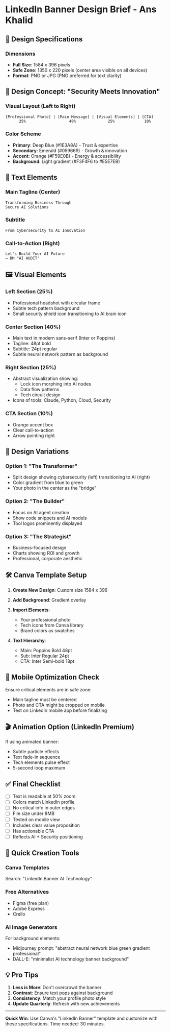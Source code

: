 # LinkedIn Banner Design Brief - Ans Khalid

## 🎨 Design Specifications

### Dimensions
- **Full Size**: 1584 x 396 pixels
- **Safe Zone**: 1350 x 220 pixels (center area visible on all devices)
- **Format**: PNG or JPG (PNG preferred for text clarity)

## 🎯 Design Concept: "Security Meets Innovation"

### Visual Layout (Left to Right)

```
[Professional Photo] | [Main Message] | [Visual Elements] | [CTA]
      25%                   40%              25%             10%
```

### Color Scheme
- **Primary**: Deep Blue (#1E3A8A) - Trust & expertise
- **Secondary**: Emerald (#059669) - Growth & innovation  
- **Accent**: Orange (#F59E0B) - Energy & accessibility
- **Background**: Light gradient (#F3F4F6 to #E5E7EB)

## 📝 Text Elements

### Main Tagline (Center)
```
Transforming Business Through
Secure AI Solutions
```

### Subtitle
```
From Cybersecurity to AI Innovation
```

### Call-to-Action (Right)
```
Let's Build Your AI Future
→ DM "AI AUDIT"
```

## 🖼️ Visual Elements

### Left Section (25%)
- Professional headshot with circular frame
- Subtle tech pattern background
- Small security shield icon transitioning to AI brain icon

### Center Section (40%)
- Main text in modern sans-serif (Inter or Poppins)
- Tagline: 48pt bold
- Subtitle: 24pt regular
- Subtle neural network pattern as background

### Right Section (25%)
- Abstract visualization showing:
  - Lock icon morphing into AI nodes
  - Data flow patterns
  - Tech circuit design
- Icons of tools: Claude, Python, Cloud, Security

### CTA Section (10%)
- Orange accent box
- Clear call-to-action
- Arrow pointing right

## 🎯 Design Variations

### Option 1: "The Transformer"
- Split design showing cybersecurity (left) transitioning to AI (right)
- Color gradient from blue to green
- Your photo in the center as the "bridge"

### Option 2: "The Builder"
- Focus on AI agent creation
- Show code snippets and AI models
- Tool logos prominently displayed

### Option 3: "The Strategist"
- Business-focused design
- Charts showing ROI and growth
- Professional, corporate aesthetic

## 🛠️ Canva Template Setup

1. **Create New Design**: Custom size 1584 x 396
2. **Add Background**: Gradient overlay
3. **Import Elements**:
   - Your professional photo
   - Tech icons from Canva library
   - Brand colors as swatches

4. **Text Hierarchy**:
   - Main: Poppins Bold 48pt
   - Sub: Inter Regular 24pt
   - CTA: Inter Semi-bold 18pt

## 📱 Mobile Optimization Check

Ensure critical elements are in safe zone:
- Main tagline must be centered
- Photo and CTA might be cropped on mobile
- Test on LinkedIn mobile app before finalizing

## 🎬 Animation Option (LinkedIn Premium)

If using animated banner:
- Subtle particle effects
- Text fade-in sequence
- Tech elements pulse effect
- 5-second loop maximum

## ✅ Final Checklist

- [ ] Text is readable at 50% zoom
- [ ] Colors match LinkedIn profile
- [ ] No critical info in outer edges
- [ ] File size under 8MB
- [ ] Tested on mobile view
- [ ] Includes clear value proposition
- [ ] Has actionable CTA
- [ ] Reflects AI + Security positioning

## 🔗 Quick Creation Tools

### Canva Templates
Search: "LinkedIn Banner AI Technology"

### Free Alternatives
- Figma (free plan)
- Adobe Express
- Crello

### AI Image Generators
For background elements:
- Midjourney prompt: "abstract neural network blue green gradient professional"
- DALL-E: "minimalist AI technology banner background"

## 💡 Pro Tips

1. **Less is More**: Don't overcrowd the banner
2. **Contrast**: Ensure text pops against background
3. **Consistency**: Match your profile photo style
4. **Update Quarterly**: Refresh with new achievements

---

**Quick Win**: Use Canva's "LinkedIn Banner" template and customize with these specifications. Time needed: 30 minutes.